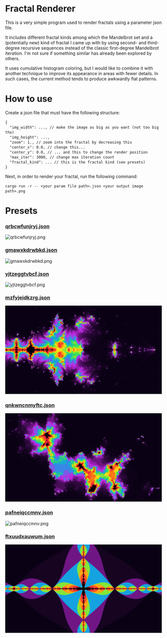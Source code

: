 # Fractal Renderer

This is a very simple program used to render fractals using a parameter json file.

It includes different fractal kinds among which the Mandelbrot set and a (potentially new) kind of fractal I came up with by using second- and third-degree recursive sequences instead of the classic first-degree Mandelbrot iteration. I'm not sure if something similar has already been explored by others.

It uses cumulative histogram coloring, but I would like to combine it with another technique to improve its appearance in areas with fewer details. In such cases, the current method tends to produce awkwardly flat patterns.

# How to use

Create a json file that must have the following structure:

```jsonc
{
  "img_width": ..., // make the image as big as you want (not too big tho)
  "img_height": ...,
  "zoom": 1., // zoom into the fractal by decreasing this
  "center_x": 0.0, // change this...
  "center_y": 0.0, // ... and this to change the render position
  "max_iter": 3000, // change max iteration count
  "fractal_kind": ... // this is the fractal kind (see presets)
}
```

Next, in order to render your fractal, run the following command:

```
cargo run -r -- <your param file path>.json <your output image path>.png
```

# Presets

### [qrbcwfunjryj.json](presets/qrbcwfunjryj.json)

![qrbcwfunjryj.png](./presets/qrbcwfunjryj.png)

### [gmawxkdrwbkd.json](presets/gmawxkdrwbkd.json)

![gmawxkdrwbkd.png](./presets/gmawxkdrwbkd.png)

### [yjtzeggtvbcf.json](presets/yjtzeggtvbcf.json)

![yjtzeggtvbcf.png](./presets/yjtzeggtvbcf.png)

### [mzfyjeidkzrg.json](presets/mzfyjeidkzrg.json)

![mzfyjeidkzrg.png](./presets/mzfyjeidkzrg.png)

### [qnkwncnmyftc.json](presets/qnkwncnmyftc.json)

![qnkwncnmyftc.png](./presets/qnkwncnmyftc.png)

### [pafneiqccmnv.json](presets/pafneiqccmnv.json)

![pafneiqccmnv.png](./presets/pafneiqccmnv.png)

### [ftxuudxauwum.json](presets/ftxuudxauwum.json)

![ftxuudxauwum.png](./presets/ftxuudxauwum.png)
